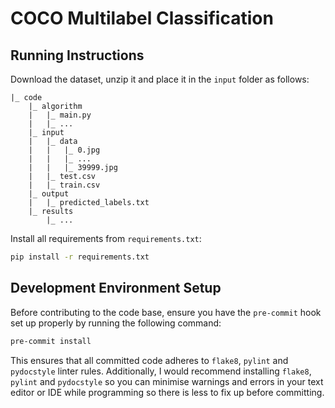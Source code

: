 # COCO Multilabel Classification

## Running Instructions

Download the dataset, unzip it and place it in the `input` folder as follows:

```Text
|_ code
    |_ algorithm
    |   |_ main.py
    |   |_ ...
    |_ input
    |   |_ data
    |   |   |_ 0.jpg
    |   |   |_ ...
    |   |   |_ 39999.jpg
    |   |_ test.csv
    |   |_ train.csv
    |_ output
    |   |_ predicted_labels.txt
    |_ results
        |_ ...
```

Install all requirements from `requirements.txt`:

```Bash
pip install -r requirements.txt
```

## Development Environment Setup

Before contributing to the code base, ensure you have the `pre-commit` hook set up properly by running the following command:

```Bash
pre-commit install
```

This ensures that all committed code adheres to `flake8`, `pylint` and `pydocstyle` linter rules. Additionally, I would recommend installing `flake8`, `pylint` and `pydocstyle` so you can minimise warnings and errors in your text editor or IDE while programming so there is less to fix up before committing.
